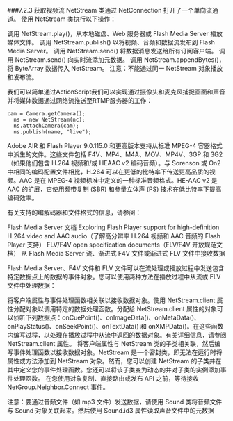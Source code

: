 ###7.2.3 获取视频流
NetStream 类通过 NetConnection 打开了一个单向流通道。
使用 NetStream 类执行以下操作：

调用 NetStream.play()，从本地磁盘、Web 服务器或 Flash Media Server 播放媒体文件。
调用 NetStream.publish() 以将视频、音频和数据流发布到 Flash Media Server。
调用 NetStream.send() 将数据消息发送给所有订阅客户端。
调用 NetStream.send() 向实时流添加元数据。
调用 NetStream.appendBytes()，将 ByteArray 数据传入 NetStream。
注意：不能通过同一 NetStream 对象播放和发布流。

我们可以简单通过ActionScript我们可以实现通过摄像头和麦克风捕捉画面和声音并将媒体数据通过网络流推送至RTMP服务器的工作：

  

```
cam = Camera.getCamera();
  ns = new NetStream(nc);
  ns.attachCamera(cam);
  ns.publish(name, "live");
```



Adobe AIR 和 Flash Player 9.0.115.0 和更高版本支持从标准 MPEG-4 容器格式中派生的文件。这些文件包括 F4V、MP4、M4A、MOV、MP4V、3GP 和 3G2（如果他们包含 H.264 视频和/或 HEAAC v2 编码音频）。与 Sorenson 或 On2 中相同的编码配置文件相比，H.264 可以在更低的比特率下传送更高品质的视频。AAC 是在 MPEG-4 视频标准中定义的一种标准音频格式。HE-AAC v2 是 AAC 的扩展，它使用频带复制 (SBR) 和参量立体声 (PS) 技术在低比特率下提高编码效率。

有关支持的编解码器和文件格式的信息，请参阅：

Flash Media Server 文档
Exploring Flash Player support for high-definition H.264 video and AAC audio（了解高分辨率 H.264 视频和 AAC 音频的 Flash Player 支持）
FLV/F4V open specification documents（FLV/F4V 开放规范文档）
从 Flash Media Server 流、渐进式 F4V 文件或渐进式 FLV 文件中接收数据

Flash Media Server、F4V 文件和 FLV 文件可以在流处理或播放过程中发送包含特定数据点上的数据的事件对象。您可以使用两种方法在播放过程中从流或 FLV 文件中处理数据：

将客户端属性与事件处理函数相关联以接收数据对象。使用 NetStream.client 属性分配对象以调用特定的数据处理函数。分配给 NetStream.client 属性的对象可以侦听下列数据点：onCuePoint()、onImageData()、onMetaData()、onPlayStatus()、onSeekPoint()、onTextData() 和 onXMPData()。在这些函数内编写过程，以处理在播放过程中从流中返回的数据对象。有关详细信息，请参阅 NetStream.client 属性。
将客户端属性与 NetStream 类的子类相关联，然后编写事件处理函数以接收数据对象。NetStream 是一个密封类，即无法在运行时将属性或方法添加到 NetStream 对象。然而，您可以创建 NetStream 的子类并在其中定义您的事件处理函数。您还可以将该子类变为动态的并对子类的实例添加事件处理函数。
在您使用对象复制、直接路由或发布 API 之前，等待接收 NetGroup.Neighbor.Connect 事件。

注意：要通过音频文件（如 mp3 文件）发送数据，请使用 Sound 类将音频文件与 Sound 对象关联起来。然后使用 Sound.id3 属性读取声音文件中的元数据

